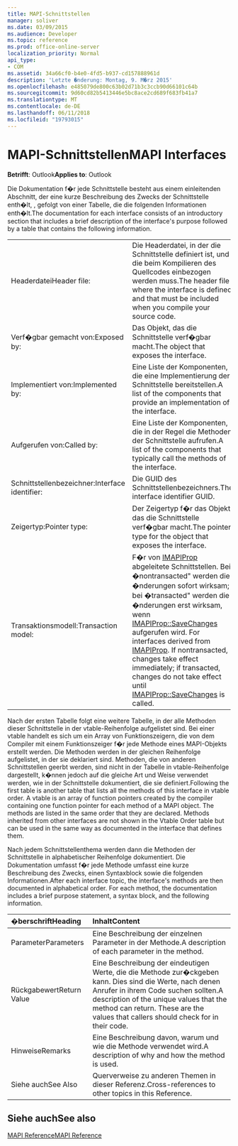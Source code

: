 ```yaml
---
title: MAPI-Schnittstellen
manager: soliver
ms.date: 03/09/2015
ms.audience: Developer
ms.topic: reference
ms.prod: office-online-server
localization_priority: Normal
api_type:
- COM
ms.assetid: 34a66cf0-b4e0-4fd5-b937-cd157888961d
description: 'Letzte �nderung: Montag, 9. M�rz 2015'
ms.openlocfilehash: e485079de800c63b02d71b3c3ccb90d66101c64b
ms.sourcegitcommit: 9d60cd82b5413446e5bc8ace2cd689f683fb41a7
ms.translationtype: MT
ms.contentlocale: de-DE
ms.lasthandoff: 06/11/2018
ms.locfileid: "19793015"
---
```

# <a name="mapi-interfaces"></a><span data-ttu-id="0f8f9-103">MAPI-Schnittstellen</span><span class="sxs-lookup"><span data-stu-id="0f8f9-103">MAPI Interfaces</span></span>

  
  
<span data-ttu-id="0f8f9-104">**Betrifft**: Outlook</span><span class="sxs-lookup"><span data-stu-id="0f8f9-104">**Applies to**: Outlook</span></span> 
  
<span data-ttu-id="0f8f9-105">Die Dokumentation f�r jede Schnittstelle besteht aus einem einleitenden Abschnitt, der eine kurze Beschreibung des Zwecks der Schnittstelle enth�lt, , gefolgt von einer Tabelle, die die folgenden Informationen enth�lt.</span><span class="sxs-lookup"><span data-stu-id="0f8f9-105">The documentation for each interface consists of an introductory section that includes a brief description of the interface's purpose followed by a table that contains the following information.</span></span>
  
|||
|:-----|:-----|
|<span data-ttu-id="0f8f9-106">Headerdatei</span><span class="sxs-lookup"><span data-stu-id="0f8f9-106">Header file:</span></span>  <br/> |<span data-ttu-id="0f8f9-107">Die Headerdatei, in der die Schnittstelle definiert ist, und die beim Kompilieren des Quellcodes einbezogen werden muss.</span><span class="sxs-lookup"><span data-stu-id="0f8f9-107">The header file where the interface is defined and that must be included when you compile your source code.</span></span>  <br/> |
|<span data-ttu-id="0f8f9-108">Verf�gbar gemacht von:</span><span class="sxs-lookup"><span data-stu-id="0f8f9-108">Exposed by:</span></span>  <br/> |<span data-ttu-id="0f8f9-109">Das Objekt, das die Schnittstelle verf�gbar macht.</span><span class="sxs-lookup"><span data-stu-id="0f8f9-109">The object that exposes the interface.</span></span>  <br/> |
|<span data-ttu-id="0f8f9-110">Implementiert von:</span><span class="sxs-lookup"><span data-stu-id="0f8f9-110">Implemented by:</span></span>  <br/> |<span data-ttu-id="0f8f9-111">Eine Liste der Komponenten, die eine Implementierung der Schnittstelle bereitstellen.</span><span class="sxs-lookup"><span data-stu-id="0f8f9-111">A list of the components that provide an implementation of the interface.</span></span>  <br/> |
|<span data-ttu-id="0f8f9-112">Aufgerufen von:</span><span class="sxs-lookup"><span data-stu-id="0f8f9-112">Called by:</span></span>  <br/> |<span data-ttu-id="0f8f9-113">Eine Liste der Komponenten, die in der Regel die Methoden der Schnittstelle aufrufen.</span><span class="sxs-lookup"><span data-stu-id="0f8f9-113">A list of the components that typically call the methods of the interface.</span></span>  <br/> |
|<span data-ttu-id="0f8f9-114">Schnittstellenbezeichner:</span><span class="sxs-lookup"><span data-stu-id="0f8f9-114">Interface identifier:</span></span>  <br/> |<span data-ttu-id="0f8f9-115">Die GUID des Schnittstellenbezeichners.</span><span class="sxs-lookup"><span data-stu-id="0f8f9-115">The interface identifier GUID.</span></span>  <br/> |
|<span data-ttu-id="0f8f9-116">Zeigertyp:</span><span class="sxs-lookup"><span data-stu-id="0f8f9-116">Pointer type:</span></span>  <br/> |<span data-ttu-id="0f8f9-117">Der Zeigertyp f�r das Objekt, das die Schnittstelle verf�gbar macht.</span><span class="sxs-lookup"><span data-stu-id="0f8f9-117">The pointer type for the object that exposes the interface.</span></span>  <br/> |
|<span data-ttu-id="0f8f9-118">Transaktionsmodell:</span><span class="sxs-lookup"><span data-stu-id="0f8f9-118">Transaction model:</span></span>  <br/> |<span data-ttu-id="0f8f9-p101">F�r von [IMAPIProp](imapipropiunknown.md) abgeleitete Schnittstellen. Bei �nontransacted" werden die �nderungen sofort wirksam; bei �transacted" werden die �nderungen erst wirksam, wenn [IMAPIProp::SaveChanges](imapiprop-savechanges.md) aufgerufen wird.  </span><span class="sxs-lookup"><span data-stu-id="0f8f9-p101">For interfaces derived from [IMAPIProp](imapipropiunknown.md). If nontransacted, changes take effect immediately; if transacted, changes do not take effect until [IMAPIProp::SaveChanges](imapiprop-savechanges.md) is called.  </span></span><br/> |
   
<span data-ttu-id="0f8f9-p102">Nach der ersten Tabelle folgt eine weitere Tabelle, in der alle Methoden dieser Schnittstelle in der vtable-Reihenfolge aufgelistet sind. Bei einer vtable handelt es sich um ein Array von Funktionszeigern, die von dem Compiler mit einem Funktionszeiger f�r jede Methode eines MAPI-Objekts erstellt werden. Die Methoden werden in der gleichen Reihenfolge aufgelistet, in der sie deklariert sind. Methoden, die von anderen Schnittstellen geerbt werden, sind nicht in der Tabelle in vtable-Reihenfolge dargestellt, k�nnen jedoch auf die gleiche Art und Weise verwendet werden, wie in der Schnittstelle dokumentiert, die sie definiert.</span><span class="sxs-lookup"><span data-stu-id="0f8f9-p102">Following the first table is another table that lists all the methods of this interface in vtable order. A vtable is an array of function pointers created by the compiler containing one function pointer for each method of a MAPI object. The methods are listed in the same order that they are declared. Methods inherited from other interfaces are not shown in the Vtable Order table but can be used in the same way as documented in the interface that defines them.</span></span>
  
<span data-ttu-id="0f8f9-p103">Nach jedem Schnittstellenthema werden dann die Methoden der Schnittstelle in alphabetischer Reihenfolge dokumentiert. Die Dokumentation umfasst f�r jede Methode umfasst eine kurze Beschreibung des Zwecks, einen Syntaxblock sowie die folgenden Informationen.</span><span class="sxs-lookup"><span data-stu-id="0f8f9-p103">After each interface topic, the interface's methods are then documented in alphabetical order. For each method, the documentation includes a brief purpose statement, a syntax block, and the following information.</span></span>
  
|<span data-ttu-id="0f8f9-127">**�berschrift**</span><span class="sxs-lookup"><span data-stu-id="0f8f9-127">**Heading**</span></span>|<span data-ttu-id="0f8f9-128">**Inhalt**</span><span class="sxs-lookup"><span data-stu-id="0f8f9-128">**Content**</span></span>|
|:-----|:-----|
|<span data-ttu-id="0f8f9-129">Parameter</span><span class="sxs-lookup"><span data-stu-id="0f8f9-129">Parameters</span></span>  <br/> |<span data-ttu-id="0f8f9-130">Eine Beschreibung der einzelnen Parameter in der Methode.</span><span class="sxs-lookup"><span data-stu-id="0f8f9-130">A description of each parameter in the method.</span></span>  <br/> |
|<span data-ttu-id="0f8f9-131">Rückgabewert</span><span class="sxs-lookup"><span data-stu-id="0f8f9-131">Return Value</span></span>  <br/> |<span data-ttu-id="0f8f9-p104">Eine Beschreibung der eindeutigen Werte, die die Methode zur�ckgeben kann. Dies sind die Werte, nach denen Anrufer in ihrem Code suchen sollten.</span><span class="sxs-lookup"><span data-stu-id="0f8f9-p104">A description of the unique values that the method can return. These are the values that callers should check for in their code.</span></span>  <br/> |
|<span data-ttu-id="0f8f9-134">Hinweise</span><span class="sxs-lookup"><span data-stu-id="0f8f9-134">Remarks</span></span>  <br/> |<span data-ttu-id="0f8f9-135">Eine Beschreibung davon, warum und wie die Methode verwendet wird.</span><span class="sxs-lookup"><span data-stu-id="0f8f9-135">A description of why and how the method is used.</span></span>  <br/> |
|<span data-ttu-id="0f8f9-136">Siehe auch</span><span class="sxs-lookup"><span data-stu-id="0f8f9-136">See Also</span></span>  <br/> |<span data-ttu-id="0f8f9-137">Querverweise zu anderen Themen in dieser Referenz.</span><span class="sxs-lookup"><span data-stu-id="0f8f9-137">Cross-references to other topics in this Reference.</span></span>  <br/> |
   
## <a name="see-also"></a><span data-ttu-id="0f8f9-138">Siehe auch</span><span class="sxs-lookup"><span data-stu-id="0f8f9-138">See also</span></span>



[<span data-ttu-id="0f8f9-139">MAPI Reference</span><span class="sxs-lookup"><span data-stu-id="0f8f9-139">MAPI Reference</span></span>](mapi-reference.md)

